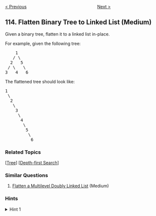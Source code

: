 <!--|This file generated by command(leetcode description); DO NOT EDIT.    |-->
<!--+----------------------------------------------------------------------+-->
<!--|@author    openset <openset.wang@gmail.com>                           |-->
<!--|@link      https://github.com/openset                                 |-->
<!--|@home      https://github.com/openset/leetcode                        |-->
<!--+----------------------------------------------------------------------+-->

[< Previous](https://github.com/openset/leetcode/tree/master/problems/path-sum-ii "Path Sum II")
　　　　　　　　　　　　　　　　
[Next >](https://github.com/openset/leetcode/tree/master/problems/distinct-subsequences "Distinct Subsequences")

## 114. Flatten Binary Tree to Linked List (Medium)

<p>Given a binary tree, flatten it to a linked list in-place.</p>

<p>For example, given the following tree:</p>

<pre>
    1
   / \
  2   5
 / \   \
3   4   6
</pre>

<p>The flattened tree should look like:</p>

<pre>
1
 \
  2
   \
    3
     \
      4
       \
        5
         \
          6
</pre>

### Related Topics
  [[Tree](https://github.com/openset/leetcode/tree/master/tag/tree/README.md)]
  [[Depth-first Search](https://github.com/openset/leetcode/tree/master/tag/depth-first-search/README.md)]

### Similar Questions
  1. [Flatten a Multilevel Doubly Linked List](https://github.com/openset/leetcode/tree/master/problems/flatten-a-multilevel-doubly-linked-list) (Medium)

### Hints
<details>
<summary>Hint 1</summary>
If you notice carefully in the flattened tree, each node's right child points to the next node of a pre-order traversal.
</details>
